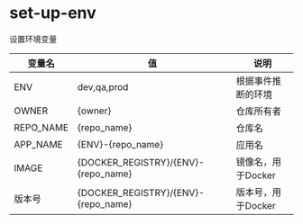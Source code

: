 # set-up-env
设置环境变量


| 变量名       | 值                                   | 说明           |
|-----------|-------------------------------------|--------------|
| ENV       | dev,qa,prod                         | 根据事件推断的环境    |
| OWNER     | {owner}                             | 仓库所有者        |
| REPO_NAME | {repo_name}                         | 仓库名          |
| APP_NAME  | {ENV}-{repo_name}                   | 应用名          |
| IMAGE     | {DOCKER_REGISTRY}/{ENV}-{repo_name} | 镜像名，用于Docker |
| 版本号       | {DOCKER_REGISTRY}/{ENV}-{repo_name} | 版本号，用于Docker |



